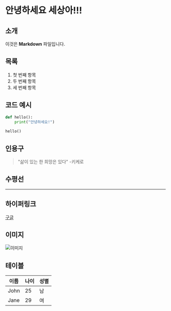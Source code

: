 # 안녕하세요 세상아!!!

## 소개

이것은 **Markdown** 파일입니다. 

## 목록

1. 첫 번째 항목
2. 두 번째 항목
3. 세 번째 항목

## 코드 예시

```python
def hello():
    print("안녕하세요!")
    
hello()
```

## 인용구

> "삶이 있는 한 희망은 있다" -키케로

## 수평선

---

## 하이퍼링크

[구글](https://www.google.com)

## 이미지

![이미지](https://picsum.photos/200/300)

## 테이블

| 이름 | 나이 | 성별 |
|------|------|------|
| John | 25   | 남   |
| Jane | 29   | 여   |
